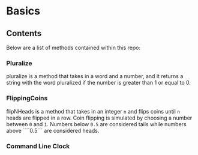 # Basics

## Contents
Below are a list of methods contained within this repo:

### Pluralize
pluralize is a method that takes in a word and a number, and it returns a string with the word pluralized if the number is greater than 1 or equal to 0.

### FlippingCoins
flipNHeads is a method that takes in an integer ```n``` and flips coins until ```n``` heads are flipped in a row.  Coin flipping is simulated by choosing a number between ```0``` and ```1```.  Numbers below ```0.5``` are considered tails while numbers above ````0.5``` are considered heads.  

### Command Line Clock
